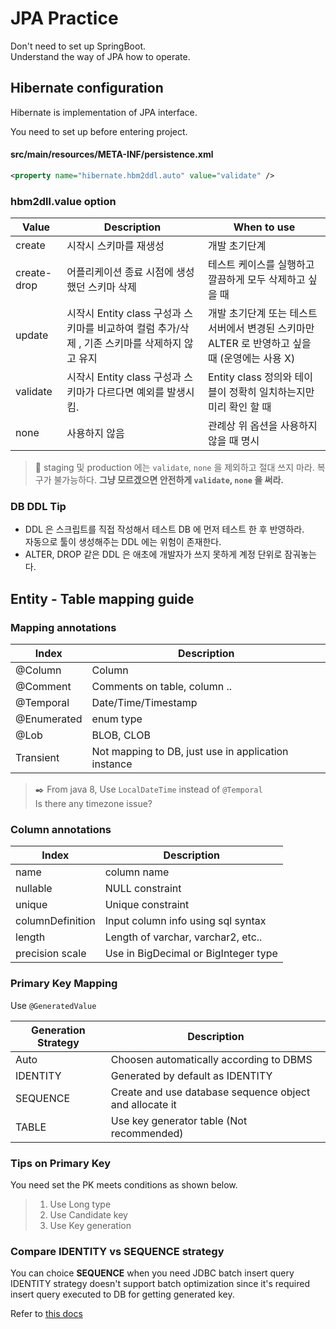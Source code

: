 # JPA Practice
Don't need to set up SpringBoot. \
Understand the way of JPA how to operate.

## Hibernate configuration
Hibernate is implementation of JPA interface. 

You need to set up before entering project.

#### src/main/resources/META-INF/persistence.xml
```xml
<property name="hibernate.hbm2ddl.auto" value="validate" />
```

### hbm2dll.value option

| Value       | Description                                                  | When to use                                                |
|-------------|--------------------------------------------------------------|------------------------------------------------------------|
| create      | 시작시 스키마를 재생성                                                 | 개발 초기단계                                                    |
| create-drop | 어플리케이션 종료 시점에 생성했던 스키마 삭제                                    | 테스트 케이스를 실행하고 깔끔하게 모두 삭제하고 싶을 때                            |
| update      | 시작시 Entity class 구성과 스키마를 비교하여 컬럼 추가/삭제 , 기존 스키마를 삭제하지 않고 유지 | 개발 초기단계 또는 테스트 서버에서 변경된 스키마만 ALTER 로 반영하고 싶을 때 (운영에는 사용 X) |
| validate    | 시작시 Entity class 구성과 스키마가 다르다면 예외를 발생시킴.                     | Entity class 정의와 테이블이 정확히 일치하는지만 미리 확인 할 때                 |
| none        | 사용하지 않음                                                      | 관례상 위 옵션을 사용하지 않을 때 명시                                     |  

> 📝 staging 및 production 에는 `validate`, `none` 을 제외하고 절대 쓰지 마라.
> 복구가 불가능하다.
> **그냥 모르겠으면 안전하게 `validate`, `none` 을 써라.**

### DB DDL Tip 
- DDL 은 스크립트를 직접 작성해서 테스트 DB 에 먼저 테스트 한 후 반영하라. \
자동으로 툴이 생성해주는 DDL 에는 위험이 존재한다.
- ALTER, DROP 같은 DDL 은 애초에 개발자가 쓰지 못하게 계정 단위로 잠궈놓는다.

## Entity - Table mapping guide

### Mapping annotations
| Index       | Description                                         |
|-------------|-----------------------------------------------------|
| @Column     | Column                                              |
| @Comment    | Comments on table, column ..                        |
| @Temporal   | Date/Time/Timestamp                                 |
| @Enumerated | enum type                                           |
| @Lob        | BLOB, CLOB                                          |
| Transient   | Not mapping to DB, just use in application instance |

> ✒️ From java 8, Use `LocalDateTime` instead of `@Temporal` \
Is there any timezone issue?

### Column annotations
| Index            | Description                          |
|------------------|--------------------------------------|
| name             | column name                          |
| nullable         | NULL constraint                      |
| unique           | Unique constraint                    |
| columnDefinition | Input column info using sql syntax   |
| length           | Length of varchar, varchar2, etc..   |
| precision scale  | Use in BigDecimal or BigInteger type |

### Primary Key Mapping
Use `@GeneratedValue`

| Generation Strategy | Description                                             |
|---------------------|---------------------------------------------------------|
| Auto                | Choosen automatically according to DBMS                 |
| IDENTITY            | Generated by default as IDENTITY                        |
| SEQUENCE            | Create and use database sequence object and allocate it |
| TABLE               | Use key generator table (Not recommended)               |

### Tips on Primary Key
You need set the PK meets conditions as shown below.
> 1. Use Long type
> 2. Use Candidate key
> 3. Use Key generation 

### Compare IDENTITY vs SEQUENCE strategy
You can choice **SEQUENCE** when you need JDBC batch insert query \
IDENTITY strategy doesn't support batch optimization since it's required insert query executed to DB for getting generated key.

Refer to [this docs](https://docs.jboss.org/hibernate/orm/current/userguide/html_single/Hibernate_User_Guide.html#identifiers-generators)